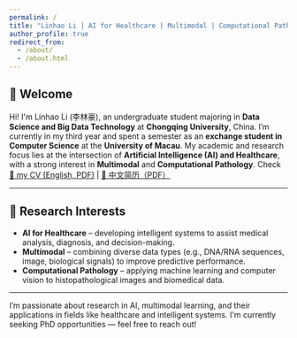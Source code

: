 ```yaml
---
permalink: /
title: "Linhao Li | AI for Healthcare | Multimodal | Computational Pathology"
author_profile: true
redirect_from: 
  - /about/
  - /about.html
---
```


## 👋 Welcome

Hi! I'm Linhao Li (李林豪), an undergraduate student majoring in **Data Science and Big Data Technology** at **Chongqing University**, China. I’m currently in my third year and spent a semester as an **exchange student in Computer Science** at the **University of Macau**. My academic and research focus lies at the intersection of **Artificial Intelligence (AI) and Healthcare**, with a strong interest in **Multimodal** and **Computational Pathology**.
Check [📄 my CV (English, PDF)](../files/cv/CV_20250513.pdf) | [📄 中文简历（PDF）](../files/cv/CV_20250513_CH.pdf)



---

## 🎯 Research Interests

- **AI for Healthcare** – developing intelligent systems to assist medical analysis, diagnosis, and decision-making.
- **Multimodal** – combining diverse data types (e.g., DNA/RNA sequences, image, biological signals) to improve predictive performance.
- **Computational Pathology** – applying machine learning and computer vision to histopathological images and biomedical data.

---
<!-- 
## 🔬 Research Experience

At the **Information Processing and Intelligent Systems Lab** (Chongqing University), I conducted research on **multi-source information fusion** and **uncertainty modeling**, aiming to improve classification performance in complex systems. I proposed a novel approach based on **Generalized Quantum Evidence Theory (GQET)** to handle uncertainty in heterogeneous data fusion scenarios. The method achieved superior results compared to traditional fusion techniques, particularly in tasks requiring robust decision-making under ambiguity.

At the **Fudan Vision and Learning Lab (FVL)** (Fudan University), I worked as a research intern on a project involving **video annotation for object tracking in real-world scenarios**. I annotated over **6000 frames across 9 videos**, addressing challenges such as occlusion, motion blur, and target disappearance. Using the **Segment Anything Model (SAM)**, I optimized the annotation pipeline for both efficiency and temporal consistency. I also actively engaged in discussions on ambiguous cases and refined annotation strategies. 

---

## 🛠 Technical Skills

- **Languages:** Python, C++, MATLAB  
- **Frameworks/Libraries:** PyTorch, Scikit-learn, NumPy, Pandas  
- **Tools:** Git, LaTeX  
- **Others:** Data preprocessing, model evaluation, scientific writing

---

## 🗣 Languages

- Mandarin (Native)  
- English (TOEFL 94: R28/L24/S19/W23)  
- Cantonese (Basic)

--- -->

<!-- ## 📌 Personal Website

🌐 [https://cqulinhaoli.github.io](https://cqulinhaoli.github.io)

--- -->

I’m passionate about research in AI, multimodal learning, and their applications in fields like healthcare and intelligent systems. I'm currently seeking PhD opportunities — feel free to reach out!
